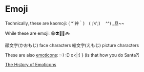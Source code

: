 # Emoji

Technically, these are kaomoji: ( *´艸｀)　( ;∀;)　 ^^) _旦~~ 

While these are emoji: 😀👽🐌🥏🚲

顔文字(かおもじ) face characters
絵文字(えもじ) picture characters 

These are also [emoticons](https://en.wikipedia.org/wiki/List_of_emoticons):
:-)
:D
o<|:) } (is that how you do Santa?)

[The History of Emoticons](https://www.youtube.com/watch?v=tf-YVA_Ta68&t=188s)